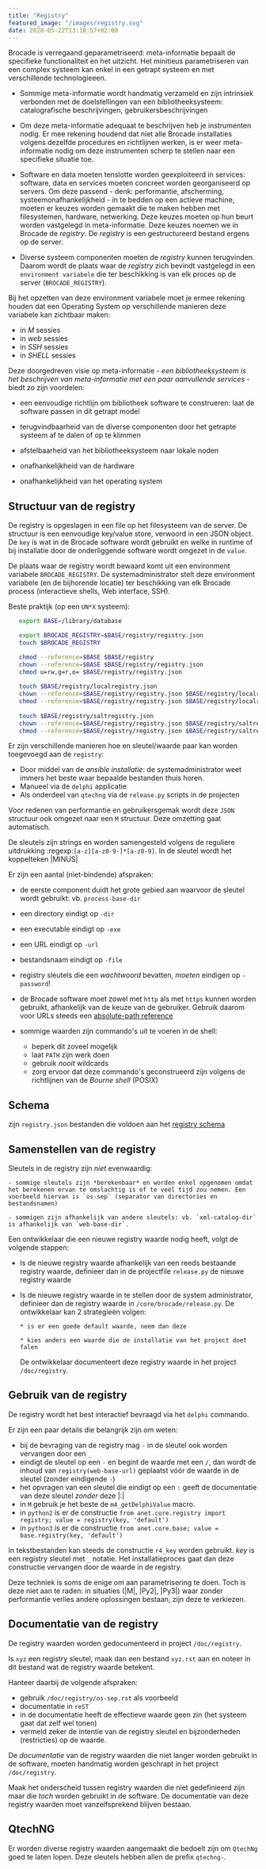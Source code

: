 ```yaml
---
title: "Registry"
featured_image: "/images/registry.svg"
date: 2020-05-22T13:18:57+02:00
---
```


Brocade is verregaand geparametriseerd: meta-informatie bepaalt de specifieke functionaliteit en het uitzicht. Het minitieus parametriseren van een complex systeem kan enkel in een getrapt systeem en met verschillende technologieeen.

- Sommige meta-informatie wordt handmatig verzameld en zijn intrinsiek verbonden met de doelstellingen van een bibliotheeksysteem: catalografische beschrijvingen, gebruikersbeschrijvingen

- Om deze meta-informatie adequaat te beschrijven heb je instrumenten nodig. Er mee rekening houdend dat niet alle Brocade installaties volgens dezelfde procedures en richtlijnen werken, is er weer meta-informatie nodig om deze instrumenten scherp te stellen naar een specifieke situatie toe.

- Software en data moeten tenslotte worden geexploiteerd in services: software, data en services moeten concreet worden georganiseerd op servers. Om deze passend - denk: performantie, afscherming, systeemonafhankelijkheid - in te bedden op een actieve machine, moeten er keuzes worden gemaakt die te maken hebben met filesystemen, hardware, netwerking. Deze keuzes moeten op hun beurt worden vastgelegd in meta-informatie. Deze keuzes noemen we in Brocade de *registry*. De *registry* is een gestructureerd bestand ergens op de server.

- Diverse systeem componenten moeten de *registry* kunnen terugvinden. Daarom wordt de plaats waar de *registry* zich bevindt vastgelegd in een `environment variabele` die ter beschikking is van elk proces op de server (`BROCADE_REGISTRY`).

Bij het opzetten van deze environment variabele moet je ermee rekening houden dat een Operating System op verschillende manieren deze variabele kan zichtbaar maken:

- in *M* sessies
- in *web* sessies
- in *SSH* sessies
- in *SHELL* sessies


Deze doorgedreven visie op meta-informatie - *een bibliotheeksysteem is het beschrijven van meta-informatie met een paar aanvullende services* - biedt zo zijn voordelen:

- een eenvoudige richtlijn om bibliotheek software te construeren: laat de software passen in dit getrapt model

- terugvindbaarheid van de diverse componenten door het getrapte systeem af te dalen of op te klimmen

- afstelbaarheid van het bibliotheeksysteem naar lokale noden

- onafhankelijkheid van de hardware

- onafhankelijkheid van het operating system


## Structuur van de registry

De registry is opgeslagen in een file op het filesysteem van de server. De structuur is een eenvoudige key/value store, verwoord in een JSON object. De `key` is wat in de Brocade software wordt gebruikt en welke in runtime of bij installatie door de onderliggende software wordt omgezet in de `value`.

De plaats waar de registry wordt bewaard komt uit een environment variabele `BROCADE_REGISTRY`. De systemadministrator stelt deze environment variabele (en de bijhorende locatie) ter beschikking van elk Brocade process (interactieve shells, Web interface, SSH).

Beste praktijk (op een `UN*X` systeem):

```bash
   export BASE=/library/database

   export BROCADE_REGISTRY=$BASE/registry/registry.json
   touch $BROCADE_REGISTRY

   chmod --reference=$BASE $BASE/registry
   chown --reference=$BASE $BASE/registry/registry.json
   chmod u=rw,g=r,o= $BASE/registry/registry.json
   
   touch $BASE/registry/localregistry.json
   chown --reference=$BASE/registry/registry.json $BASE/registry/localregistry.json
   chmod --reference=$BASE/registry/registry.json $BASE/registry/localregistry.json
   
   touch $BASE/registry/saltregistry.json
   chown --reference=$BASE/registry/registry.json $BASE/registry/saltregistry.json
   chmod --reference=$BASE/registry/registry.json $BASE/registry/saltregistry.json
```


Er zijn verschillende manieren hoe en sleutel/waarde paar kan worden toegevoegd aan de `registry`:

- Door middel van de *ansible installatie*: de systemadministrator weet immers het beste waar bepaalde bestanden thuis horen.
- Manueel via de `delphi` applicatie
- Als onderdeel van `qtechng` via de `release.py` scripts in de projecten

Voor redenen van performantie en gebruikersgemak wordt deze `JSON` structuur ook omgezet naar een `M` structuur. Deze omzetting gaat automatisch.

De sleutels zijn strings en worden samengesteld volgens de reguliere uitdrukking :regexp:`[a-z][a-z0-9-]*[a-z0-9]`. In de sleutel wordt het koppelteken |MINUS|

Er zijn een aantal (niet-bindende) afspraken:

- de eerste component duidt het grote gebied aan waarvoor de sleutel wordt gebruikt: vb. `process-base-dir`

- een directory eindigt op `-dir`

- een executable eindigt op `-exe`

- een URL eindigt op `-url`

- bestandsnaam eindigt op `-file`

- registry sleutels die een *wachtwoord* bevatten, *moeten* eindigen op `-password`!

- de Brocade software moet zowel met `http` als met `https` kunnen worden gebruikt, afhankelijk van de keuze van de gebruiker. Gebruik daarom voor URLs steeds een [absolute-path reference](https://www.ietf.org/rfc/rfc3986.txt "URLS")

- sommige waarden zijn commando's uit te voeren in de shell:
  - beperk dit zoveel mogelijk
  - laat `PATH` zijn werk doen  
  - gebruik *nooit* wildcards 
  - zorg ervoor dat deze commando's geconstrueerd zijn volgens de richtlijnen van de *Bourne shell* (POSIX)


## Schema

zijn `registry.json` bestanden die voldoen aan het [registry schema](https://dev.anet.be/brocade/schema/registry.schema.json "Registry")


## Samenstellen van de registry

Sleutels in de registry zijn *niet* evenwaardig:

    - sommige sleutels zijn *berekenbaar* en worden enkel opgenomen omdat het berekenen ervan te omslachtig is of te veel tijd zou nemen. Een voorbeeld hiervan is `os-sep` (separator van directories en bestandsnamen)

    - sommigen zijn afhankelijk van andere sleutels: vb. `xml-catalog-dir` is afhankelijk van `web-base-dir`.


Een ontwikkelaar die een nieuwe registry waarde nodig heeft, volgt de volgende stappen:

- Is de nieuwe registry waarde afhankelijk van een reeds bestaande registry waarde, definieer dan in de projectfile `release.py` de nieuwe registry waarde

- Is de nieuwe registry waarde in te stellen door de system administrator, definieer dan de registry waarde in `/core/brocade/release.py`. De ontwikkelaar kan 2 strategieën volgen:

      * is er een goede default waarde, neem dan deze
      
      * kies anders een waarde die de installatie van het project doet falen

  De ontwikkelaar documenteert deze registry waarde in het project `/doc/registry`.


## Gebruik van de registry

De registry wordt het best interactief bevraagd via het `delphi` commando.

Er zijn een paar details die belangrijk zijn om weten:

- bij de bevraging van de registry mag `-` in de sleutel ook worden vervangen door een `_`
- eindigt de sleutel op een `-` en begint de waarde met een `/`, dan wordt de inhoud van `registry(web-base-url)` geplaatst vóór de waarde in de sleutel (zonder eindigende `-`)
- het opvragen van een sleutel die eindigt op een `:` geeft de documentatie van deze sleutel *zonder* deze |:|
- in `M` gebruik je het beste de `m4_getDelphiValue` macro.
- in `python2` is er de constructie `from anet.core.registry import registry; value = registry(key, 'default')`
- in `python3` is er de constructie `from anet.core.base; value = base.registry(key, 'default')`

In tekstbestanden kan steeds de constructie `r4_key` worden gebruikt. *key* is een registry sleutel met `_` notatie.
Het installatieproces gaat dan deze constructie vervangen door de waarde in de registry.

Deze techniek is soms de enige om aan parametrisering te doen. Toch is deze niet aan te raden: in situaties (|M|, |Py2|, |Py3|) waar zonder performantie verlies andere oplossingen bestaan, zijn deze te verkiezen.


## Documentatie van de registry

De registry waarden worden gedocumenteerd in project `/doc/registry`.

Is `xyz` een registry sleutel, maak dan een bestand `xyz.rst` aan en noteer in dit bestand wat de registry waarde betekent.

Hanteer daarbij de volgende afspraken:

- gebruik `/doc/registry/os-sep.rst` als voorbeeld
- documentatie in `reST`
- in de documentatie heeft de effectieve waarde geen zin (het systeem gaat dat zelf wel tonen)
- vermeld zeker de intentie van de registry sleutel en bijzonderheden (restricties) op de waarde.

De *documentatie* van de registry waarden die niet langer worden gebruikt in de software, moeten handmatig worden geschrapt in het project `/doc/registry`.


Maak het onderscheid tussen registry waarden die niet gedefinieerd zijn maar die *toch* worden gebruikt in de software. De documentatie van deze registry waarden moet vanzelfsprekend blijven bestaan.


## QtechNG

Er worden diverse registry waarden aangemaakt die bedoelt zijn om `QtechNg` goed te laten lopen. Deze sleutels hebben allen de prefix `qtechng-`.